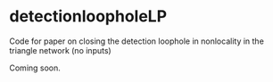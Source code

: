 # detectionloopholeLP
Code for paper on closing the detection loophole in nonlocality in the triangle network (no inputs)

Coming soon.
